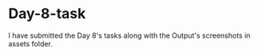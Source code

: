 # Day-8-task

I have submitted the Day 8's tasks along with the Output's screenshots in assets folder. 
